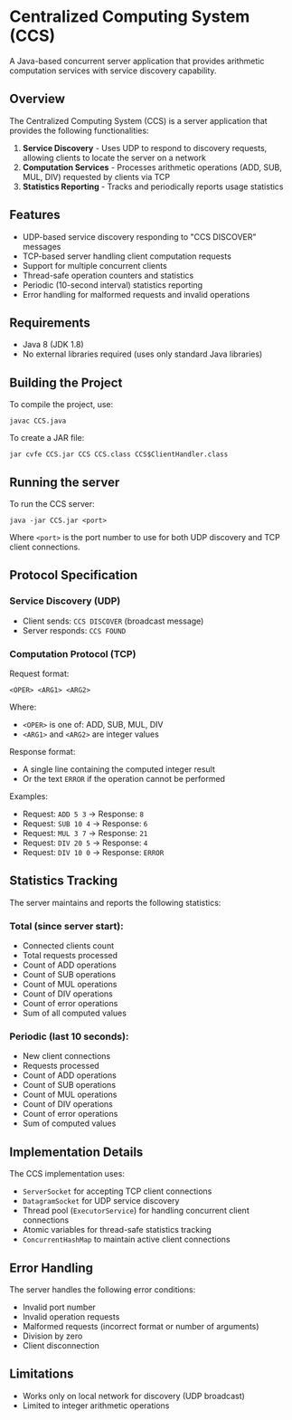 # Centralized Computing System (CCS)

A Java-based concurrent server application that provides arithmetic computation services with service discovery capability.

## Overview

The Centralized Computing System (CCS) is a server application that provides the following functionalities:

1. **Service Discovery** - Uses UDP to respond to discovery requests, allowing clients to locate the server on a network
2. **Computation Services** - Processes arithmetic operations (ADD, SUB, MUL, DIV) requested by clients via TCP
3. **Statistics Reporting** - Tracks and periodically reports usage statistics

## Features

- UDP-based service discovery responding to "CCS DISCOVER" messages
- TCP-based server handling client computation requests
- Support for multiple concurrent clients
- Thread-safe operation counters and statistics
- Periodic (10-second interval) statistics reporting
- Error handling for malformed requests and invalid operations

## Requirements

- Java 8 (JDK 1.8)
- No external libraries required (uses only standard Java libraries)

## Building the Project

To compile the project, use:
```
javac CCS.java
```
To create a JAR file:
```
jar cvfe CCS.jar CCS CCS.class CCS$ClientHandler.class
```

## Running the server

To run the CCS server:
```
java -jar CCS.jar <port>
```
Where `<port>` is the port number to use for both UDP discovery and TCP client connections.

## Protocol Specification

### Service Discovery (UDP)

- Client sends: `CCS DISCOVER` (broadcast message)
- Server responds: `CCS FOUND`

### Computation Protocol (TCP)

Request format:
```
<OPER> <ARG1> <ARG2>
```
Where:
- `<OPER>` is one of: ADD, SUB, MUL, DIV
- `<ARG1>` and `<ARG2>` are integer values

Response format:
- A single line containing the computed integer result
- Or the text `ERROR` if the operation cannot be performed

Examples:
- Request: `ADD 5 3` → Response: `8`
- Request: `SUB 10 4` → Response: `6`
- Request: `MUL 3 7` → Response: `21`
- Request: `DIV 20 5` → Response: `4`
- Request: `DIV 10 0` → Response: `ERROR`

## Statistics Tracking

The server maintains and reports the following statistics:

### Total (since server start):
- Connected clients count
- Total requests processed
- Count of ADD operations
- Count of SUB operations
- Count of MUL operations
- Count of DIV operations
- Count of error operations
- Sum of all computed values

### Periodic (last 10 seconds):
- New client connections
- Requests processed
- Count of ADD operations
- Count of SUB operations
- Count of MUL operations
- Count of DIV operations
- Count of error operations
- Sum of computed values

## Implementation Details

The CCS implementation uses:

- `ServerSocket` for accepting TCP client connections
- `DatagramSocket` for UDP service discovery
- Thread pool (`ExecutorService`) for handling concurrent client connections
- Atomic variables for thread-safe statistics tracking
- `ConcurrentHashMap` to maintain active client connections

## Error Handling

The server handles the following error conditions:

- Invalid port number
- Invalid operation requests
- Malformed requests (incorrect format or number of arguments)
- Division by zero
- Client disconnection

## Limitations

- Works only on local network for discovery (UDP broadcast)
- Limited to integer arithmetic operations
